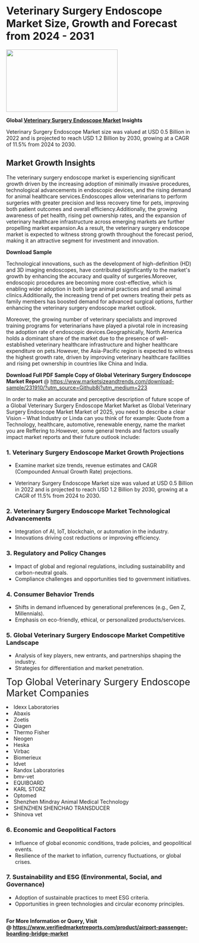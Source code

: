 <H1>Veterinary Surgery Endoscope Market Size, Growth and Forecast from 2024 - 2031</H1><img class="aligncenter size-medium wp-image-584254" src="https://thirdeyenews.in/wp-content/uploads/2024/09/Global-Market-Research-300x168.jpeg" alt="" width="300" height="168" /><p><strong>Global&nbsp;<a href="https://www.marketsizeandtrends.com/download-sample/231910/?utm_source=Github8j?utm_medium=223">Veterinary Surgery Endoscope Market</a> Insights</strong></p><p>Veterinary Surgery Endoscope Market size was valued at USD 0.5 Billion in 2022 and is projected to reach USD 1.2 Billion by 2030, growing at a CAGR of 11.5% from 2024 to 2030.</p><p><h2>Market Growth Insights</h2> <p>The veterinary surgery endoscope market is experiencing significant growth driven by the increasing adoption of minimally invasive procedures, technological advancements in endoscopic devices, and the rising demand for animal healthcare services.Endoscopes allow veterinarians to perform surgeries with greater precision and less recovery time for pets, improving both patient outcomes and overall efficiency.Additionally, the growing awareness of pet health, rising pet ownership rates, and the expansion of veterinary healthcare infrastructure across emerging markets are further propelling market expansion.As a result, the veterinary surgery endoscope market is expected to witness strong growth throughout the forecast period, making it an attractive segment for investment and innovation.</p> <p><strong>Download Sample</strong></p> <p>Technological innovations, such as the development of high-definition (HD) and 3D imaging endoscopes, have contributed significantly to the market's growth by enhancing the accuracy and quality of surgeries.Moreover, endoscopic procedures are becoming more cost-effective, which is enabling wider adoption in both large animal practices and small animal clinics.Additionally, the increasing trend of pet owners treating their pets as family members has boosted demand for advanced surgical options, further enhancing the veterinary surgery endoscope market outlook.</p> <p>Moreover, the growing number of veterinary specialists and improved training programs for veterinarians have played a pivotal role in increasing the adoption rate of endoscopic devices.Geographically, North America holds a dominant share of the market due to the presence of well-established veterinary healthcare infrastructure and higher healthcare expenditure on pets.However, the Asia-Pacific region is expected to witness the highest growth rate, driven by improving veterinary healthcare facilities and rising pet ownership in countries like China and India.</p> <p><span class=""><strong>Download Full PDF Sample Copy of Global Veterinary Surgery Endoscope Market Report</strong> @ <a href="https://www.marketsizeandtrends.com/download-sample/231910/?utm_source=Github8j?utm_medium=223" target="_blank">https://www.marketsizeandtrends.com/download-sample/231910/?utm_source=Github8j?utm_medium=223</a></span></p><p>In order to make an accurate and perceptive description of future scope of a Global&nbsp;Veterinary Surgery Endoscope Market Market as Global&nbsp;Veterinary Surgery Endoscope Market Market of 2025, you need to describe a clear Vision &ndash; What Industry or Linda can you think of for example: Quote from a Technology, healthcare, automotive, renewable energy, name the market you are Reffering to.However, some general trends and factors usually impact market reports and their future outlook include:</p><h3>1.&nbsp;<strong>Veterinary Surgery Endoscope Market Growth Projections</strong></h3><ul><li>Examine market size trends, revenue estimates and CAGR (Compounded Annual Growth Rate) projections.</li><li><p>Veterinary Surgery Endoscope Market size was valued at USD 0.5 Billion in 2022 and is projected to reach USD 1.2 Billion by 2030, growing at a CAGR of 11.5% from 2024 to 2030.</p></li></ul><h3>2.&nbsp;<strong>Veterinary Surgery Endoscope Market Technological Advancements</strong></h3><ul><li>Integration of AI, IoT, blockchain, or automation in the industry.</li><li>Innovations driving cost reductions or improving efficiency.</li></ul><h3>3.&nbsp;<strong>Regulatory and Policy Changes</strong></h3><ul><li>Impact of global and regional regulations, including sustainability and carbon-neutral goals.</li><li>Compliance challenges and opportunities tied to government initiatives.</li></ul><h3>4.&nbsp;<strong>Consumer Behavior Trends</strong></h3><ul><li>Shifts in demand influenced by generational preferences (e.g., Gen Z, Millennials).</li><li>Emphasis on eco-friendly, ethical, or personalized products/services.</li></ul><h3>5.&nbsp;<strong>Global Veterinary Surgery Endoscope Market Competitive Landscape</strong></h3><ul><li>Analysis of key players, new entrants, and partnerships shaping the industry.</li><li>Strategies for differentiation and market penetration.</li></ul><p data-pm-slice="1 1 []"><span style="color: inherit; font-family: inherit; font-size: 25px;">Top Global Veterinary Surgery Endoscope Market Companies</span></p><div class="" data-test-id=""><p><li>Idexx Laboratories</li><li> Abaxis</li><li> Zoetis</li><li> Qiagen</li><li> Thermo Fisher</li><li> Neogen</li><li> Heska</li><li> Virbac</li><li> Biomerieux</li><li> Idvet</li><li> Randox Laboratories</li><li> bmv-vet</li><li> EQUIBOARD</li><li> KARL STORZ</li><li> Optomed</li><li> Shenzhen Mindray Animal Medical Technology</li><li> SHENZHEN SHENCHAO TRANSDUCER</li><li> Shinova vet</li></p></div><h3>6.&nbsp;<strong>Economic and Geopolitical Factors</strong></h3><ul><li>Influence of global economic conditions, trade policies, and geopolitical events.</li><li>Resilience of the market to inflation, currency fluctuations, or global crises.</li></ul><h3>7.&nbsp;<strong>Sustainability and ESG (Environmental, Social, and Governance)</strong></h3><ul><li>Adoption of sustainable practices to meet ESG criteria.</li><li>Opportunities in green technologies and circular economy principles.</li></ul><h2><strong style="font-size: 14px;">For More Information or Query, Visit @&nbsp;</strong><a style="background-color: #ffffff; font-size: 14px;" href="https://www.marketsizeandtrends.com/report/veterinary-surgery-endoscope-market/" target="_blank">https://www.verifiedmarketreports.com/product/airport-passenger-boarding-bridge-market</a></h2>